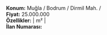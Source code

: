 ## 

**Konum:** Muğla / Bodrum / Dirmil Mah. /  
**Fiyat:** 25.000.000  
**Özellikler:**  |  m² |   
**İlan Numarası:** 
